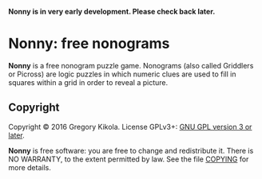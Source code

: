 **Nonny is in very early development. Please check back later.**


Nonny: free nonograms
=====================

**Nonny** is a free nonogram puzzle game. Nonograms (also called Griddlers or
Picross) are logic puzzles in which numeric clues are used to fill in squares
within a grid in order to reveal a picture.


Copyright
---------

Copyright &copy; 2016 Gregory Kikola. License GPLv3+: [GNU GPL version 3
or later](http://www.gnu.org/licenses/gpl.html).

**Nonny** is free software: you are free to change and redistribute it. There
is NO WARRANTY, to the extent permitted by law. See the file
[COPYING](COPYING) for more details.
